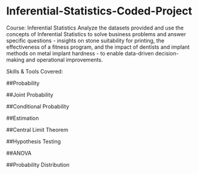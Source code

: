 # Inferential-Statistics-Coded-Project

Course: Inferential Statistics
Analyze the datasets provided and use the concepts of Inferential Statistics to solve business problems and answer specific questions - insights on stone suitability for printing, the effectiveness of a fitness program, and the impact of dentists and implant methods on metal implant hardness - to enable data-driven decision-making and operational improvements.

Skills & Tools Covered:


##Probability

##Joint Probability

##Conditional Probability

##Estimation

##Central Limit Theorem

##Hypothesis Testing

##ANOVA

##Probability Distribution

